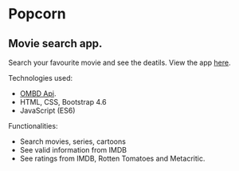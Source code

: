# Popcorn

## Movie search app.

Search your favourite movie and see the deatils.
View the app [here](https://shofiq0023.github.io/popcorn/).

Technologies used:
- [OMBD Api](https://www.omdbapi.com/).
- HTML, CSS, Bootstrap 4.6
- JavaScript (ES6)

Functionalities:
- Search movies, series, cartoons
- See valid information from IMDB
- See ratings from IMDB, Rotten Tomatoes and Metacritic.
